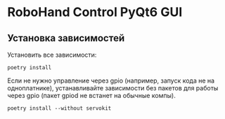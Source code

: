 # RoboHand Control PyQt6 GUI

## Установка зависимостей

Установить все зависимости:

```shell
poetry install
```

Если не нужно управление через gpio (например, запуск кода не на одноплатнике),
устанавливайте зависимости без пакетов для работы через gpio (пакет gpiod не встанет на обычные компы).
```shell
poetry install --without servokit
```
